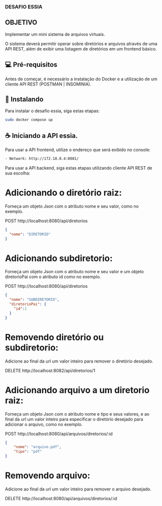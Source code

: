 ### DESAFIO ESSIA
## OBJETIVO
Implementar um mini sistema de arquivos virtuais.

O sistema deverá permitir operar sobre diretórios e arquivos através de uma API REST, além de exibir uma listagem de diretórios em um frontend básico.

## 💻 Pré-requisitos

Antes de começar, é necessário a instalação do Docker e a utilização de um cliente API REST (POSTMAN | INSOMINIA).

## 🚀 Instalando

Para instalar o desafio essia, siga estas etapas:

```bash
sudo docker compose up
```

## ☕ Iniciando a API essia.

Para usar a API frontend, utilize o endereço que será exibido no console:

```bash
- Network: http://172.18.0.4:8081/
```

Para usar a API backend, siga estas etapas utilizando cliente API REST de sua escolha:

# Adicionando o diretório raiz:
Forneça um objeto Json com o atributo nome e seu valor, como no exemplo.

POST http://localhost:8080/api/diretorios
```json
{
  "nome": "DIRETORIO"
}
```
# Adicionando subdiretorio:
Forneça um objeto Json com o atributo nome e seu valor e um objeto diretorioPai com o atributo id como no exemplo.

POST http://localhost:8080/api/diretorios
```json
{
  "nome": "SUBDIRETORIO",
  "diretorioPai": {
    "id":1
  }
}
```
# Removendo diretório ou subdiretorio:
Adicione ao final da url um valor inteiro para remover o diretório desejado.

DELETE http://localhost:8082/api/diretorios/1

# Adicionando arquivo a um diretorio raiz:
Forneça um objeto Json com o atributo nome e tipo e seus valores, e ao final da url um valor inteiro para especificar o diretório desejado para adicionar o arquivo, como no exemplo.

POST http://localhost:8080/api/arquivos/diretorios/:id
```json
{
    "nome": "arquivo.pdf",
    "tipo": "pdf"
}
```
# Removendo arquivo:
Adicione ao final da url um valor inteiro para remover o arquivo desejado.

DELETE http://localhost:8080/api/arquivos/diretorios/:id



